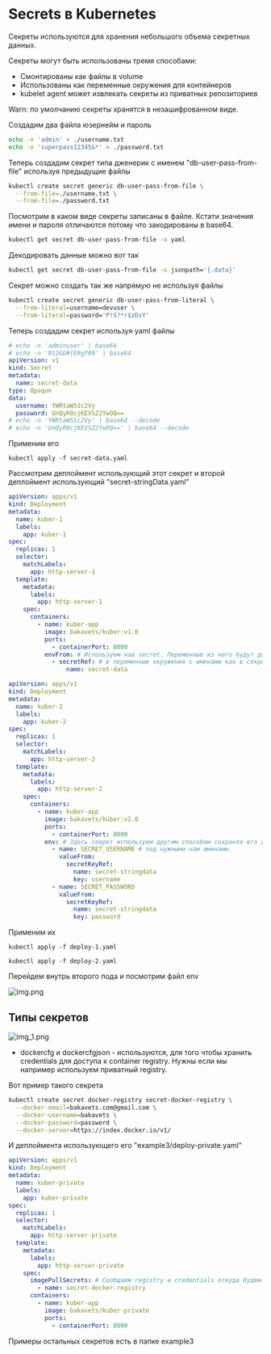 # Secrets в Kubernetes

Секреты используются для хранения небольшого объема секретных данных.

Секреты могут быть использованы тремя способами:

- Смонтированы как файлы в volume
- Использованы как переменные окружения для контейнеров
- kubelet agent может извлекать секреты из приватных репозиториев

Warn: по умолчанию секреты хранятся в незашифрованном виде.

Создадим два файла юзернейм и пароль

```bash
echo -n 'admin' > ./username.txt
echo -n 'superpass12345&*' > ./password.txt
```

Теперь создадим секрет типа дженерик с именем "db-user-pass-from-file" используя предыдущие файлы

```bash
kubectl create secret generic db-user-pass-from-file \
  --from-file=./username.txt \
  --from-file=./password.txt
```

Посмотрим в каком виде секреты записаны в файле. Кстати значения имени и пароля отличаются потому что закодированы в
base64.

```bash
kubectl get secret db-user-pass-from-file -o yaml
```

Декодировать данные можно вот так

```bash
kubectl get secret db-user-pass-from-file -o jsonpath='{.data}'
```

Секрет можно создать так же напрямую не используя файлы

```bash
kubectl create secret generic db-user-pass-from-literal \
  --from-literal=username=devuser \
  --from-literal=password='P!S?*r$zDsY'
```

Теперь создадим секрет используя yaml файлы

```yaml
# echo -n 'adminuser' | base64
# echo -n 'Rt2GG#(ERgf09' | base64
apiVersion: v1
kind: Secret
metadata:
  name: secret-data
type: Opaque
data:
  username: YWRtaW51c2Vy
  password: UnQyR0cjKEVSZ2YwOQ==
# echo -n 'YWRtaW51c2Vy' | base64 --decode
# echo -n 'UnQyR0cjKEVSZ2YwOQ==' | base64 --decode
```

Применим его

    kubectl apply -f secret-data.yaml

Рассмотрим деплоймент использующий этот секрет и второй деплоймент использующий "secret-stringData.yaml"

```yaml
apiVersion: apps/v1
kind: Deployment
metadata:
  name: kuber-1
  labels:
    app: kuber-1
spec:
  replicas: 1
  selector:
    matchLabels:
      app: http-server-1
  template:
    metadata:
      labels:
        app: http-server-1
    spec:
      containers:
        - name: kuber-app
          image: bakavets/kuber:v1.0
          ports:
            - containerPort: 8000
          envFrom: # Используем наш secret. Переменные из него будут добавлены 
            - secretRef: # в переменные окружения с именами как в секрете.
                name: secret-data
```

```yaml
apiVersion: apps/v1
kind: Deployment
metadata:
  name: kuber-2
  labels:
    app: kuber-2
spec:
  replicas: 1
  selector:
    matchLabels:
      app: http-server-2
  template:
    metadata:
      labels:
        app: http-server-2
    spec:
      containers:
        - name: kuber-app
          image: bakavets/kuber:v2.0
          ports:
            - containerPort: 8000
          env: # Здесь секрет используем другим способом сохраняя его данные 
            - name: SECRET_USERNAME # под нужными нам именами.
              valueFrom:
                secretKeyRef:
                  name: secret-stringdata
                  key: username
            - name: SECRET_PASSWORD
              valueFrom:
                secretKeyRef:
                  name: secret-stringdata
                  key: password
```

Применим их

    kubectl apply -f deploy-1.yaml

    kubectl apply -f deploy-2.yaml

Перейдем внутрь второго пода и посмотрим файл env

![img.png](images/img.png)

## Типы секретов

![img_1.png](images/img_1.png)

- dockercfg и dockercfgjson - используются, для того чтобы хранить credentials для доступа к container registry. Нужны
  если мы например используем приватный registry.

Вот пример такого секрета

```bash
kubectl create secret docker-registry secret-docker-registry \
  --docker-email=bakavets.com@gmail.com \
  --docker-username=bakavets \
  --docker-password=password \
  --docker-server=https://index.docker.io/v1/
```

И деплоймента использующего его "example3/deploy-private.yaml"

```yaml
apiVersion: apps/v1
kind: Deployment
metadata:
  name: kuber-private
  labels:
    app: kuber-private
spec:
  replicas: 1
  selector:
    matchLabels:
      app: http-server-private
  template:
    metadata:
      labels:
        app: http-server-private
    spec:
      imagePullSecrets: # Сообщаем registry и credentials откуда будем брать images.
        - name: secret-docker-registry
      containers:
        - name: kuber-app
          image: bakavets/kuber-private
          ports:
            - containerPort: 8000
```

Примеры остальных секретов есть в папке example3
